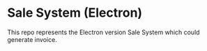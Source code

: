 # Sale System (Electron)

This repo represents the Electron version Sale System which could generate invoice.
